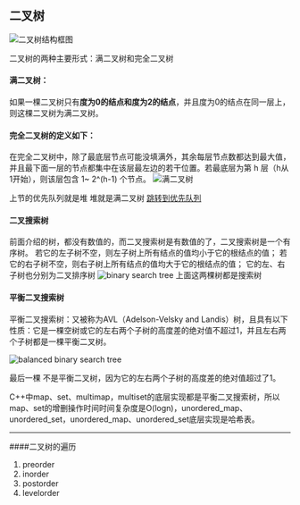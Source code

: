 ## 二叉树
![二叉树结构框图](https://code-thinking-1253855093.file.myqcloud.com/pics/20210219190809451.png)

二叉树的两种主要形式：满二叉树和完全二叉树

#### 满二叉树：
如果一棵二叉树只有**度为0的结点和度为2的结点**，并且度为0的结点在同一层上，则这棵二叉树为满二叉树。
#### 完全二叉树的定义如下：
在完全二叉树中，除了最底层节点可能没填满外，其余每层节点数都达到最大值，并且最下面一层的节点都集中在该层最左边的若干位置。若最底层为第 h 层（h从1开始），则该层包含 1~ 2^(h-1) 个节点。
![满二叉树](https://code-thinking-1253855093.file.myqcloud.com/pics/20200920221638903.png)

上节的优先队列就是堆 堆就是满二叉树 [跳转到优先队列](#优先队列)

#### 二叉搜索树
前面介绍的树，都没有数值的，而二叉搜索树是有数值的了，二叉搜索树是一个有序树。
    若它的左子树不空，则左子树上所有结点的值均小于它的根结点的值；
    若它的右子树不空，则右子树上所有结点的值均大于它的根结点的值；
    它的左、右子树也分别为二叉排序树
![binary search tree](https://code-thinking-1253855093.file.myqcloud.com/pics/20200806190304693.png)
上面这两棵树都是搜索树

#### 平衡二叉搜索树

平衡二叉搜索树：又被称为AVL（Adelson-Velsky and Landis）树，且具有以下性质：它是一棵空树或它的左右两个子树的高度差的绝对值不超过1，并且左右两个子树都是一棵平衡二叉树。

![balanced binary search tree](https://code-thinking-1253855093.file.myqcloud.com/pics/20200806190511967.png)

最后一棵 不是平衡二叉树，因为它的左右两个子树的高度差的绝对值超过了1。

C++中map、set、multimap，multiset的底层实现都是平衡二叉搜索树，所以map、set的增删操作时间时间复杂度是O(logn)，unordered_map、unordered_set，unordered_map、unordered_set底层实现是哈希表。

---
####二叉树的遍历
1. preorder
2. inorder
3. postorder
4. levelorder